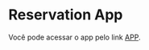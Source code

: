 # Reservation App

Você pode acessar o app pelo link [APP](https://reservations-app-three.vercel.app).

